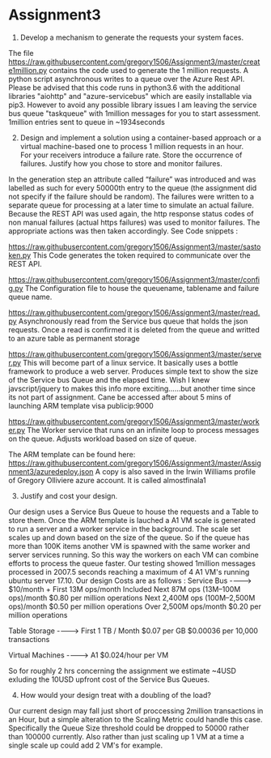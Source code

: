 # Assignment3

1.	Develop a mechanism to generate the requests your system faces.

The file https://raw.githubusercontent.com/gregory1506/Assignment3/master/create1million.py contains the code used to generate the 1 million requests. A python script asynchronous writes to a queue over the Azure Rest API. Please be advised that this code runs in python3.6 with the additional libraries "aiohttp" and "azure-servicebus" which are easily installable via pip3. However to avoid any possible library issues I am leaving the service bus queue "taskqueue" with 1million messages for you to start assessment. 1million entries sent to queue in ~1934seconds

2.	Design and implement a solution using a  container-based approach or a 
virtual machine-based one to process 1 million requests in an hour.  
For your receivers introduce a failure rate. 
Store the occurrence of failures. 
Justify how you chose to store and monitor failures. 

In the generation step an attribute called “failure” was introduced and was labelled as such for every 50000th entry to the queue (the assignment did not specify if the failure should be random). The failures were written to a separate queue for processing at a later time to simulate an actual failure. Because the REST API was used again, the http response status codes of non manual failures (actual https failures) was used to monitor failures. The appropriate actions was then taken accordingly. See Code snippets :

https://raw.githubusercontent.com/gregory1506/Assignment3/master/sastoken.py 
This Code generates the token required to communicate over the REST API.

https://raw.githubusercontent.com/gregory1506/Assignment3/master/config.py
The Configuration file to house the queuename, tablename and failure queue name.

https://raw.githubusercontent.com/gregory1506/Assignment3/master/read.py
Asynchronously read from the Service bus queue that holds the json requests. Once a read is confirmed it is deleted from the queue and writted to an azure table as permanent storage

https://raw.githubusercontent.com/gregory1506/Assignment3/master/server.py
This will become part of a linux service. It basically uses a bottle framework to produce a web server. Produces simple text to show the size of the Service bus Queue and the elapsed time. Wish I knew javscript/jquery to makes this info more exciting......but another time since its not part of assignment. Cane be accessed after about 5 mins of launching ARM template visa publicip:9000

https://raw.githubusercontent.com/gregory1506/Assignment3/master/worker.py
The Worker service that runs on an infinite loop to process messages on the queue. Adjusts workload based on size of queue.

The ARM template can be found here: https://raw.githubusercontent.com/gregory1506/Assignment3/master/Assignment3/azuredeploy.json 
A copy is also saved in the Irwin Williams profile of Gregory Olliviere azure account. It is called almostfinala1

3. Justify and cost your design.

 Our design uses a Service Bus Queue to house the requests and a Table to store them. Once the ARM template is lauched a A1 VM scale is generated to run a server and a worker service in the background. The scale set scales up and down based on the size of the queue. So if the queue has more than 100K items another VM is spawned with the same worker and server services running. So this way the workers on each VM can combine efforts to process the queue faster. Our testing showed 1million messages processed in 2007.5 seconds reaching a maximum of 4 A1 VM's running ubuntu server 17.10.
 Our design Costs are as follows :
 Service Bus ----> $10/month + First 13M ops/month 	Included
                    Next 87M ops (13M–100M ops)/month 	$0.80 per million operations
                    Next 2,400M ops (100M–2,500M ops)/month 	$0.50 per million operations
                    Over 2,500M ops/month 	$0.20 per million operations 

Table Storage ----> First 1 TB / Month 	$0.07 per GB
                    $0.00036 per 10,000 transactions

Virtual Machines ----> A1 $0.024/hour per VM

So for roughly 2 hrs concerning the assignment we estimate ~4USD exluding the 10USD upfront cost of the Service Bus Queues.

4. How would your design treat with a doubling of the load? 

Our current design may fall just short of proccessing 2million transactions in an Hour, but a simple alteration to the Scaling Metric could handle this case. Specifically the Queue Size threshold could be dropped to 50000 rather than 100000 currently. Also rather than just scaling up 1 VM at a time a single scale up could add 2 VM's for example.

